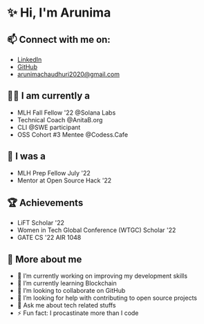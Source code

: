 # ✨ Hi, I'm Arunima

## 📫 Connect with me on:
- [LinkedIn](https://www.linkedin.com/in/arunima-chaudhuri-95217b194/)
- [GitHub](https://github.com/tinniaru3005)
- arunimachaudhuri2020@gmail.com


## 👩‍💻 I am currently a

- MLH Fall Fellow '22 @Solana Labs
- Technical Coach @AnitaB.org
- CLI @SWE participant
- OSS Cohort #3 Mentee @Codess.Cafe

## 🤩 I was a
- MLH Prep Fellow July '22
- Mentor at Open Source Hack '22


## 🏆 Achievements

- LiFT Scholar '22
- Women in Tech Global Conference (WTGC) Scholar '22
- GATE CS '22 AIR 1048

## 🥰 More about me

- 🔭 I’m currently working on improving my development skills
- 🌱 I’m currently learning Blockchain
- 👯 I’m looking to collaborate on GitHub
- 🤔 I’m looking for help with contributing to open source projects
- 💬 Ask me about tech related stuffs
- ⚡ Fun fact: I procastinate more than I code

